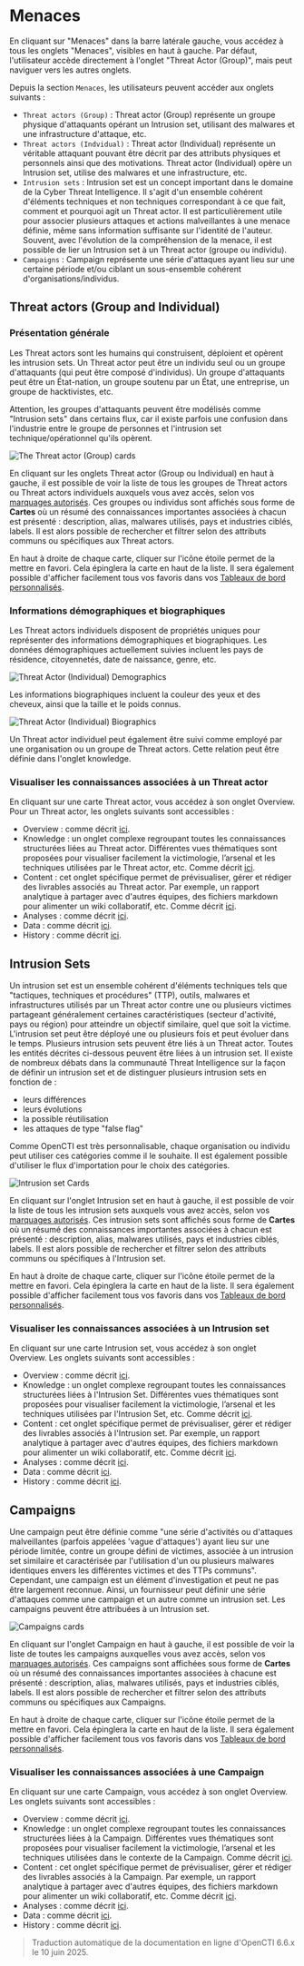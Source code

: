 # Menaces

En cliquant sur "Menaces" dans la barre latérale gauche, vous accédez à tous les onglets "Menaces", visibles en haut à gauche. Par défaut, l'utilisateur accède directement à l'onglet "Threat Actor (Group)", mais peut naviguer vers les autres onglets.

Depuis la section `Menaces`, les utilisateurs peuvent accéder aux onglets suivants :

- `Threat actors (Group)` : Threat actor (Group) représente un groupe physique d'attaquants opérant un Intrusion set, utilisant des malwares et une infrastructure d'attaque, etc.
- `Threat actors (Indvidual)` : Threat actor (Individual) représente un véritable attaquant pouvant être décrit par des attributs physiques et personnels ainsi que des motivations. Threat actor (Individual) opère un Intrusion set, utilise des malwares et une infrastructure, etc.
- `Intrusion sets` : Intrusion set est un concept important dans le domaine de la Cyber Threat Intelligence. Il s'agit d'un ensemble cohérent d'éléments techniques et non techniques correspondant à ce que fait, comment et pourquoi agit un Threat actor. Il est particulièrement utile pour associer plusieurs attaques et actions malveillantes à une menace définie, même sans information suffisante sur l'identité de l'auteur. Souvent, avec l'évolution de la compréhension de la menace, il est possible de lier un Intrusion set à un Threat actor (groupe ou individu).
- `Campaigns` : Campaign représente une série d'attaques ayant lieu sur une certaine période et/ou ciblant un sous-ensemble cohérent d'organisations/individus.

## Threat actors (Group and Individual)

### Présentation générale

Les Threat actors sont les humains qui construisent, déploient et opèrent les intrusion sets. Un Threat actor peut être un individu seul ou un groupe d'attaquants (qui peut être composé d'individus). Un groupe d'attaquants peut être un État-nation, un groupe soutenu par un État, une entreprise, un groupe de hacktivistes, etc.

Attention, les groupes d'attaquants peuvent être modélisés comme "Intrusion sets" dans certains flux, car il existe parfois une confusion dans l'industrie entre le groupe de personnes et l'intrusion set technique/opérationnel qu'ils opèrent.

![The Threat actor (Group) cards](assets/cards-threat-group.png)

En cliquant sur les onglets Threat actor (Group ou Individual) en haut à gauche, il est possible de voir la liste de tous les groupes de Threat actors ou Threat actors individuels auxquels vous avez accès, selon vos [marquages autorisés](../administration/users.md). Ces groupes ou individus sont affichés sous forme de **Cartes** où un résumé des connaissances importantes associées à chacun est présenté : description, alias, malwares utilisés, pays et industries ciblés, labels. Il est alors possible de rechercher et filtrer selon des attributs communs ou spécifiques aux Threat actors.

En haut à droite de chaque carte, cliquer sur l'icône étoile permet de la mettre en favori. Cela épinglera la carte en haut de la liste. Il sera également possible d'afficher facilement tous vos favoris dans vos [Tableaux de bord personnalisés](dashboards.md).

### Informations démographiques et biographiques

Les Threat actors individuels disposent de propriétés uniques pour représenter des informations démographiques et biographiques. Les données démographiques actuellement suivies incluent les pays de résidence, citoyennetés, date de naissance, genre, etc.

![Threat Actor (Individual) Demographics](assets/threat-actor-individual-demographics.png)

Les informations biographiques incluent la couleur des yeux et des cheveux, ainsi que la taille et le poids connus.

![Threat Actor (Individual) Biographics](assets/threat-actor-individual-biographics.png)

Un Threat actor individuel peut également être suivi comme employé par une organisation ou un groupe de Threat actors. Cette relation peut être définie dans l'onglet knowledge.

### Visualiser les connaissances associées à un Threat actor

En cliquant sur une carte Threat actor, vous accédez à son onglet Overview. Pour un Threat actor, les onglets suivants sont accessibles :

- Overview : comme décrit [ici](overview.md#overview-section).
- Knowledge : un onglet complexe regroupant toutes les connaissances structurées liées au Threat actor. Différentes vues thématiques sont proposées pour visualiser facilement la victimologie, l’arsenal et les techniques utilisées par le Threat actor, etc. Comme décrit [ici](overview.md#knowledge-section).
- Content : cet onglet spécifique permet de prévisualiser, gérer et rédiger des livrables associés au Threat actor. Par exemple, un rapport analytique à partager avec d'autres équipes, des fichiers markdown pour alimenter un wiki collaboratif, etc. Comme décrit [ici](overview.md#content-section).
- Analyses : comme décrit [ici](overview.md#analyses-section).
- Data : comme décrit [ici](overview.md#data-section).
- History : comme décrit [ici](overview.md#history-section).

## Intrusion Sets

Un intrusion set est un ensemble cohérent d'éléments techniques tels que "tactiques, techniques et procédures" (TTP), outils, malwares et infrastructures utilisés par un Threat actor contre une ou plusieurs victimes partageant généralement certaines caractéristiques (secteur d'activité, pays ou région) pour atteindre un objectif similaire, quel que soit la victime. L'intrusion set peut être déployé une ou plusieurs fois et peut évoluer dans le temps.
Plusieurs intrusion sets peuvent être liés à un Threat actor. Toutes les entités décrites ci-dessous peuvent être liées à un intrusion set. Il existe de nombreux débats dans la communauté Threat Intelligence sur la façon de définir un intrusion set et de distinguer plusieurs intrusion sets en fonction de :

- leurs différences
- leurs évolutions
- la possible réutilisation
- les attaques de type "false flag"

Comme OpenCTI est très personnalisable, chaque organisation ou individu peut utiliser ces catégories comme il le souhaite. Il est également possible d'utiliser le flux d'importation pour le choix des catégories.

![Intrusion set Cards](assets/instrusion-set-cards.png)

En cliquant sur l'onglet Intrusion set en haut à gauche, il est possible de voir la liste de tous les intrusion sets auxquels vous avez accès, selon vos [marquages autorisés](../administration/users.md). Ces intrusion sets sont affichés sous forme de **Cartes** où un résumé des connaissances importantes associées à chacun est présenté : description, alias, malwares utilisés, pays et industries ciblés, labels. Il est alors possible de rechercher et filtrer selon des attributs communs ou spécifiques à l'Intrusion set.

En haut à droite de chaque carte, cliquer sur l'icône étoile permet de la mettre en favori. Cela épinglera la carte en haut de la liste. Il sera également possible d'afficher facilement tous vos favoris dans vos [Tableaux de bord personnalisés](dashboards.md).

### Visualiser les connaissances associées à un Intrusion set

En cliquant sur une carte Intrusion set, vous accédez à son onglet Overview. Les onglets suivants sont accessibles :

- Overview : comme décrit [ici](overview.md#overview-section).
- Knowledge : un onglet complexe regroupant toutes les connaissances structurées liées à l'Intrusion Set. Différentes vues thématiques sont proposées pour visualiser facilement la victimologie, l’arsenal et les techniques utilisées par l'Intrusion Set, etc. Comme décrit [ici](overview.md#knowledge-section).
- Content : cet onglet spécifique permet de prévisualiser, gérer et rédiger des livrables associés à l'Intrusion set. Par exemple, un rapport analytique à partager avec d'autres équipes, des fichiers markdown pour alimenter un wiki collaboratif, etc. Comme décrit [ici](overview.md#content-section).
- Analyses : comme décrit [ici](overview.md#analyses-section).
- Data : comme décrit [ici](overview.md#data-section).
- History : comme décrit [ici](overview.md#history-section).

## Campaigns

Une campaign peut être définie comme "une série d'activités ou d'attaques malveillantes (parfois appelées 'vague d'attaques') ayant lieu sur une période limitée, contre un groupe défini de victimes, associée à un intrusion set similaire et caractérisée par l'utilisation d'un ou plusieurs malwares identiques envers les différentes victimes et des TTPs communs".
Cependant, une campaign est un élément d'investigation et peut ne pas être largement reconnue. Ainsi, un fournisseur peut définir une série d'attaques comme une campaign et un autre comme un intrusion set.
Les campaigns peuvent être attribuées à un Intrusion set.

![Campaigns cards](assets/campaigns-cards.png)

En cliquant sur l'onglet Campaign en haut à gauche, il est possible de voir la liste de toutes les campaigns auxquelles vous avez accès, selon vos [marquages autorisés](../administration/users.md). Ces campaigns sont affichées sous forme de **Cartes** où un résumé des connaissances importantes associées à chacune est présenté : description, alias, malwares utilisés, pays et industries ciblés, labels. Il est alors possible de rechercher et filtrer selon des attributs communs ou spécifiques aux Campaigns.

En haut à droite de chaque carte, cliquer sur l'icône étoile permet de la mettre en favori. Cela épinglera la carte en haut de la liste. Il sera également possible d'afficher facilement tous vos favoris dans vos [Tableaux de bord personnalisés](dashboards.md).

### Visualiser les connaissances associées à une Campaign

En cliquant sur une carte Campaign, vous accédez à son onglet Overview. Les onglets suivants sont accessibles :

- Overview : comme décrit [ici](overview.md#overview-section).
- Knowledge : un onglet complexe regroupant toutes les connaissances structurées liées à la Campaign. Différentes vues thématiques sont proposées pour visualiser facilement la victimologie, l’arsenal et les techniques utilisées dans le contexte de la Campaign. Comme décrit [ici](overview.md#knowledge-section).
- Content : cet onglet spécifique permet de prévisualiser, gérer et rédiger des livrables associés à la Campaign. Par exemple, un rapport analytique à partager avec d'autres équipes, des fichiers markdown pour alimenter un wiki collaboratif, etc. Comme décrit [ici](overview.md#content-section).
- Analyses : comme décrit [ici](overview.md#analyses-section).
- Data : comme décrit [ici](overview.md#data-section).
- History : comme décrit [ici](overview.md#history-section).


> Traduction automatique de la documentation en ligne d'OpenCTI 6.6.x le 10 juin 2025.